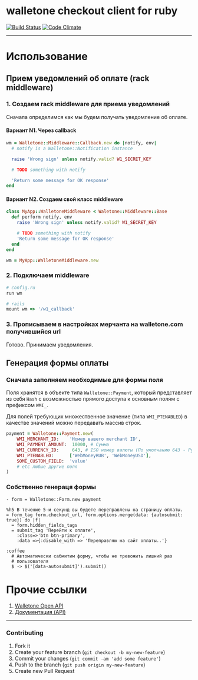 # walletone checkout client for ruby

[![Build Status](https://travis-ci.org/BrandyMint/walletone.svg)](https://travis-ci.org/BrandyMint/walletone)
[![Code Climate](https://codeclimate.com/github/BrandyMint/walletone/badges/gpa.svg)](https://codeclimate.com/github/BrandyMint/walletone)

---


# Использование

## Прием уведомлений об оплате (rack middleware)

### 1. Создаем rack middleware для приема уведомлений

Сначала определимся как мы будем получать уведомление об оплате.

#### Вариант N1. Через callback

```ruby
wm = Walletone::Middleware::Callback.new do |notify, env|
  # notify is a Walletone::Notification instance

  raise 'Wrong sign' unless notify.valid? W1_SECRET_KEY

  # TODO something with notify

  'Return some message for OK response'
end
```

#### Вариант N2. Создаем свой класс middleware

```ruby
class MyApp::WalletoneMiddleware < Waletone::Middleware::Base
  def perform notify, env
    raise 'Wrong sign' unless notify.valid? W1_SECRET_KEY

    # TODO something with notify
    'Return some message for OK response'
  end
end

wm = MyApp::WalletoneMiddleware.new
```

### 2. Подключаем middleware

```ruby
# config.ru
run wm

# rails
mount wm => '/w1_callback'
```

### 3. Прописываем в настройках мерчанта на walletone.com получившийся url

Готово. Принимаем уведомления.

## Генерация формы оплаты

### Сначала заполняем необходимые для формы поля

Поля хранятся в объекте типа `Walletone::Payment`, который представляет из 
себя `Hash` с возможностью прямого доступа к основным полям с префиксом `WMI_`.

Для полей требующих множественное значение (типа `WMI_PTENABLED`) в качестве
значений можно передавать массив строк.

```ruby
payment = Walletone::Payment.new(
    WMI_MERCHANT_ID:    'Номер вашего merchant ID',
    WMI_PAYMENT_AMOUNT:  10000, # Сумма
    WMI_CURRENCY_ID:     643, # ISO номер валюты (По умолчанию 643 - Рубль),
    WMI_PTENABLED:      ['WebMoneyRUB', 'WebMoneyUSD'],
    SOME_CUSTOM_FIELD:  'value'
    # etc любые другие поля
)
```


### Собственно генераця формы

```haml
- form = Walletone::Form.new payment

%h5 В течение 5-и секунд вы будете переправлены на страницу оплаты.
= form_tag form.checkout_url, form.options.merge(data: {autosubmit: true}) do |f|
  = form.hidden_fields_tags
  = submit_tag 'Перейти к оплате', 
    :class=>'btn btn-primary',
    :data =>{:disable_with => 'Переправляю на сайт оплаты..'}

:coffee
  # Автоматически сабмитим форму, чтобы не тревожить лишний раз
  # пользователя
  $ -> $('[data-autosubmit]').submit()
```

# Прочие ссылки

1. [Walletone Open API](https://api.w1.ru/OpenApi/)
2. [Документация (API)](http://www.walletone.com/ru/merchant/documentation/)

---

### Contributing

1. Fork it
2. Create your feature branch (`git checkout -b my-new-feature`)
3. Commit your changes (`git commit -am 'add some feature'`)
4. Push to the branch (`git push origin my-new-feature`)
5. Create new Pull Request

